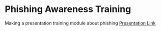 # Phishing Awareness Training

Making a presentation training module about phishing
[Presentation Link](https://github.com/faee32/Phishing-Awareness-Training/blob/main/Phishing%20Awareness%20Training.pdf)
